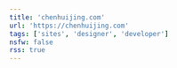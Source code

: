 ```yaml
---
title: 'chenhuijing.com'
url: 'https://chenhuijing.com'
tags: ['sites', 'designer', 'developer']
nsfw: false
rss: true
---
```

